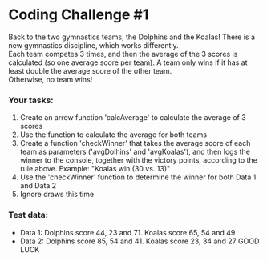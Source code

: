 # Coding Challenge #1

Back to the two gymnastics teams, the Dolphins and the Koalas! There is a new gymnastics discipline, which works differently. <br>
Each team competes 3 times, and then the average of the 3 scores is calculated (so one average score per team).
A team only wins if it has at least double the average score of the other team. <br>
Otherwise, no team wins! <br>

### **Your tasks:**
1. Create an arrow function 'calcAverage' to calculate the average of 3 scores
2. Use the function to calculate the average for both teams
3. Create a function 'checkWinner' that takes the average score of each team as parameters ('avgDolhins' and 'avgKoalas'), and then logs the winner to the console, together with the victory points, according to the rule above. Example: "Koalas win (30 vs. 13)"
4. Use the 'checkWinner' function to determine the winner for both Data 1 and Data 2
5. Ignore draws this time

### **Test data:**
- Data 1: Dolphins score 44, 23 and 71. Koalas score 65, 54 and 49
- Data 2: Dolphins score 85, 54 and 41. Koalas score 23, 34 and 27
GOOD LUCK 